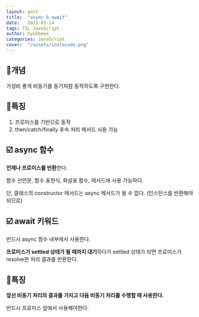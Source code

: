 ```yaml
---
layout: post
title:  "async & await"
date:   2023-03-14
tags: TIL JavaScript
author: hyobbeee
categories: JavaScript
cover:  "/assets/instacode.png"
---
```

## 📍개념

가성비 좋게 비동기를 동기처럼 동작하도록 구현한다.

## 📍특징

1. 프로미스를 기반으로 동작
2. then/catch/finally 후속 처리 메서드 사용 가능

## ☑️ async 함수

**언제나 프로미스를 반환**한다. 

함수 선언문, 함수 표현식, 화살표 함수, 메서드에 사용 가능하다.

단, 클래스의 constructor 메서드는 async 메서드가 될 수 없다. (인스턴스를 반환해야되므로)

## ☑️ await 키워드

반드시 async 함수 내부에서 사용한다. 

**프로미스가 settled 상태가 될 때까지 대기**하다가 settled 상태가 되면 프로미스가 resolve한 처리 결과를 반환한다.

## 📍특징

**앞선 비동기 처리의 결과를 가지고 다음 비동기 처리를 수행할 때 사용한다.**

반드시 프로미스 앞에서 사용해야한다.